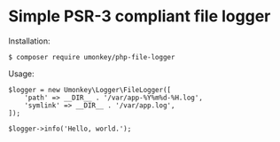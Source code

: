 # Simple PSR-3 compliant file logger

Installation:

```
$ composer require umonkey/php-file-logger
```

Usage:

```
$logger = new Umonkey\Logger\FileLogger([
    'path' => __DIR__ . '/var/app-%Y%m%d-%H.log',
    'symlink' => __DIR__ . '/var/app.log',
]);

$logger->info('Hello, world.');
```
